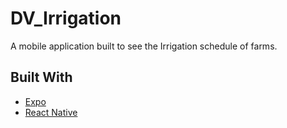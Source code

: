 # DV_Irrigation
A mobile application built to see the Irrigation schedule of farms.

## Built With
* [Expo](https://docs.expo.io/)
* [React Native](https://reactnative.dev/)
